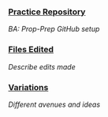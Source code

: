 ### [Practice Repository](https://github.com/daspin15/Hello_World/edit/master/README.md)
*BA: Prop-Prep GitHub setup*

### [Files Edited](https://github.com/daspin15/Hello_World/edit/master/README.md)
*Describe edits made*

### [Variations](https://github.com/daspin15/Hello_World/edit/master/README.md)
*Different avenues and ideas*
